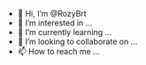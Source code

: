 - 👋 Hi, I’m @RozyBrt
- 👀 I’m interested in ...
- 🌱 I’m currently learning ...
- 💞️ I’m looking to collaborate on ...
- 📫 How to reach me ...

<!---
RozyBrt/RozyBrt is a ✨ special ✨ repository because its `README.md` (this file) appears on your GitHub profile.
You can click the Preview link to take a look at your changes.
--->
